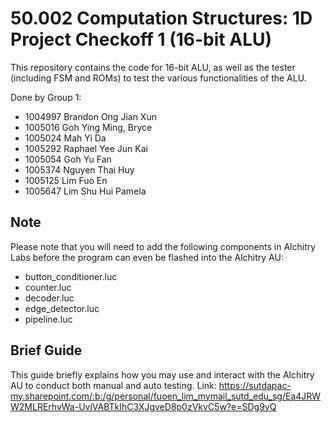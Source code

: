 # 50.002 Computation Structures: 1D Project Checkoff 1 (16-bit ALU)

This repository contains the code for 16-bit ALU, as well as the tester (including FSM and ROMs) to test the various functionalities of the ALU. 

Done by Group 1:
- 1004997	Brandon Ong Jian Xun
- 1005016	Goh Ying Ming, Bryce
- 1005024	Mah Yi Da
- 1005292	Raphael Yee Jun Kai
- 1005054	Goh Yu Fan
- 1005374	Nguyen Thai Huy
- 1005125	Lim Fuo En
- 1005647	Lim Shu Hui Pamela

## Note
Please note that you will need to add the following components in Alchitry Labs before the program can even be flashed into the Alchitry AU:
- button_conditioner.luc
- counter.luc
- decoder.luc
- edge_detector.luc
- pipeline.luc

## Brief Guide
This guide briefly explains how you may use and interact with the Alchitry AU to conduct both manual and auto testing.
Link: https://sutdapac-my.sharepoint.com/:b:/g/personal/fuoen_lim_mymail_sutd_edu_sg/Ea4JRWW2MLRErhvWa-UvjVABTkIhC3XJgveD8p0zVkvC5w?e=SDg9yQ
